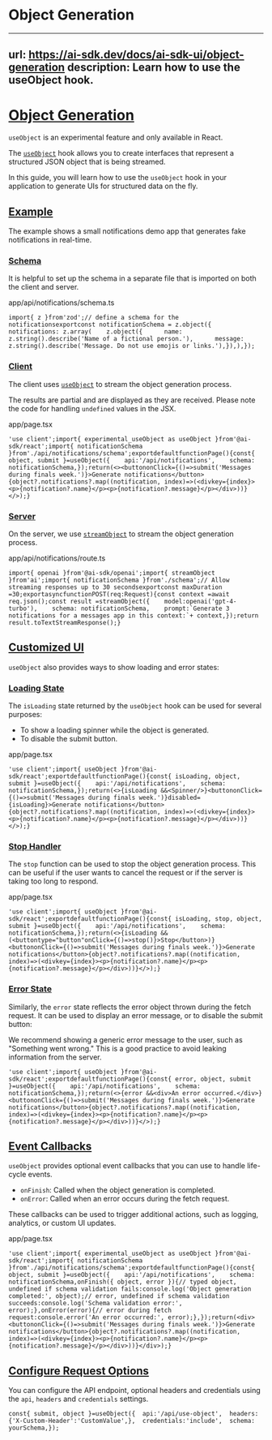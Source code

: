 # Object Generation


---
url: https://ai-sdk.dev/docs/ai-sdk-ui/object-generation
description: Learn how to use the useObject hook.
---


# [Object Generation](#object-generation)


`useObject` is an experimental feature and only available in React.

The [`useObject`](/docs/reference/ai-sdk-ui/use-object) hook allows you to create interfaces that represent a structured JSON object that is being streamed.

In this guide, you will learn how to use the `useObject` hook in your application to generate UIs for structured data on the fly.


## [Example](#example)


The example shows a small notifications demo app that generates fake notifications in real-time.


### [Schema](#schema)


It is helpful to set up the schema in a separate file that is imported on both the client and server.

app/api/notifications/schema.ts

```
import{ z }from'zod';// define a schema for the notificationsexportconst notificationSchema = z.object({  notifications: z.array(    z.object({      name: z.string().describe('Name of a fictional person.'),      message: z.string().describe('Message. Do not use emojis or links.'),}),),});
```


### [Client](#client)


The client uses [`useObject`](/docs/reference/ai-sdk-ui/use-object) to stream the object generation process.

The results are partial and are displayed as they are received. Please note the code for handling `undefined` values in the JSX.

app/page.tsx

```
'use client';import{ experimental_useObject as useObject }from'@ai-sdk/react';import{ notificationSchema }from'./api/notifications/schema';exportdefaultfunctionPage(){const{ object, submit }=useObject({    api:'/api/notifications',    schema: notificationSchema,});return(<><buttononClick={()=>submit('Messages during finals week.')}>Generate notifications</button>{object?.notifications?.map((notification, index)=>(<divkey={index}><p>{notification?.name}</p><p>{notification?.message}</p></div>))}</>);}
```


### [Server](#server)


On the server, we use [`streamObject`](/docs/reference/ai-sdk-core/stream-object) to stream the object generation process.

app/api/notifications/route.ts

```
import{ openai }from'@ai-sdk/openai';import{ streamObject }from'ai';import{ notificationSchema }from'./schema';// Allow streaming responses up to 30 secondsexportconst maxDuration =30;exportasyncfunctionPOST(req:Request){const context =await req.json();const result =streamObject({    model:openai('gpt-4-turbo'),    schema: notificationSchema,    prompt:`Generate 3 notifications for a messages app in this context:`+ context,});return result.toTextStreamResponse();}
```


## [Customized UI](#customized-ui)


`useObject` also provides ways to show loading and error states:


### [Loading State](#loading-state)


The `isLoading` state returned by the `useObject` hook can be used for several purposes:

-   To show a loading spinner while the object is generated.
-   To disable the submit button.

app/page.tsx

```
'use client';import{ useObject }from'@ai-sdk/react';exportdefaultfunctionPage(){const{ isLoading, object, submit }=useObject({    api:'/api/notifications',    schema: notificationSchema,});return(<>{isLoading &&<Spinner/>}<buttononClick={()=>submit('Messages during finals week.')}disabled={isLoading}>Generate notifications</button>{object?.notifications?.map((notification, index)=>(<divkey={index}><p>{notification?.name}</p><p>{notification?.message}</p></div>))}</>);}
```


### [Stop Handler](#stop-handler)


The `stop` function can be used to stop the object generation process. This can be useful if the user wants to cancel the request or if the server is taking too long to respond.

app/page.tsx

```
'use client';import{ useObject }from'@ai-sdk/react';exportdefaultfunctionPage(){const{ isLoading, stop, object, submit }=useObject({    api:'/api/notifications',    schema: notificationSchema,});return(<>{isLoading &&(<buttontype="button"onClick={()=>stop()}>Stop</button>)}<buttononClick={()=>submit('Messages during finals week.')}>Generate notifications</button>{object?.notifications?.map((notification, index)=>(<divkey={index}><p>{notification?.name}</p><p>{notification?.message}</p></div>))}</>);}
```


### [Error State](#error-state)


Similarly, the `error` state reflects the error object thrown during the fetch request. It can be used to display an error message, or to disable the submit button:

We recommend showing a generic error message to the user, such as "Something went wrong." This is a good practice to avoid leaking information from the server.

```
'use client';import{ useObject }from'@ai-sdk/react';exportdefaultfunctionPage(){const{ error, object, submit }=useObject({    api:'/api/notifications',    schema: notificationSchema,});return(<>{error &&<div>An error occurred.</div>}<buttononClick={()=>submit('Messages during finals week.')}>Generate notifications</button>{object?.notifications?.map((notification, index)=>(<divkey={index}><p>{notification?.name}</p><p>{notification?.message}</p></div>))}</>);}
```


## [Event Callbacks](#event-callbacks)


`useObject` provides optional event callbacks that you can use to handle life-cycle events.

-   `onFinish`: Called when the object generation is completed.
-   `onError`: Called when an error occurs during the fetch request.

These callbacks can be used to trigger additional actions, such as logging, analytics, or custom UI updates.

app/page.tsx

```
'use client';import{ experimental_useObject as useObject }from'@ai-sdk/react';import{ notificationSchema }from'./api/notifications/schema';exportdefaultfunctionPage(){const{ object, submit }=useObject({    api:'/api/notifications',    schema: notificationSchema,onFinish({ object, error }){// typed object, undefined if schema validation fails:console.log('Object generation completed:', object);// error, undefined if schema validation succeeds:console.log('Schema validation error:', error);},onError(error){// error during fetch request:console.error('An error occurred:', error);},});return(<div><buttononClick={()=>submit('Messages during finals week.')}>Generate notifications</button>{object?.notifications?.map((notification, index)=>(<divkey={index}><p>{notification?.name}</p><p>{notification?.message}</p></div>))}</div>);}
```


## [Configure Request Options](#configure-request-options)


You can configure the API endpoint, optional headers and credentials using the `api`, `headers` and `credentials` settings.

```
const{ submit, object }=useObject({  api:'/api/use-object',  headers:{'X-Custom-Header':'CustomValue',},  credentials:'include',  schema: yourSchema,});
```
